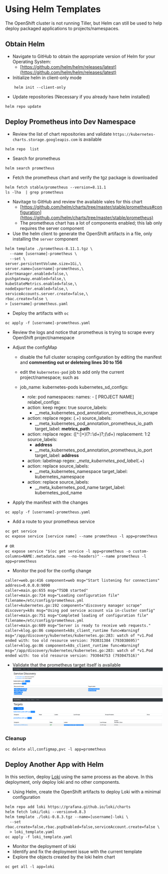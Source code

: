 # Using Helm Templates
The OpenShift cluster is not running Tiller, but Helm can still be used to help deploy packaged applications to projects/namespaces. 

## Obtain Helm
- Navigate to GitHub to obtain the appropriate version of Helm for your Operating System: 
    - [https://github.com/helm/helm/releases/latest](https://github.com/helm/helm/releases/latest)
- Initialize helm in client-only mode
```
    helm init --client-only
```
- Update repositories (Necessary if you already have helm installed)

```
helm repo update
```

## Deploy Prometheus into Dev Namespace


- Review the list of chart repositories and validate `https://kubernetes-charts.storage.googleapis.com` is available
    
```
helm repo  list
```
- Search for prometheus

```
helm search prometheus
```
- Fetch the prometheus chart and verify the tgz package is downloaded

```
helm fetch stable/prometheus --version=8.11.1
ls -lha  | grep prometheus
```

- Navitage to GitHub and review the available vales for this chart
    - [https://github.com/helm/charts/tree/master/stable/prometheus#configuration](https://github.com/helm/charts/tree/master/stable/prometheus)
    - The prometheus chart has a lot of components enabled; this lab only requires the server component
- Use the helm client to generate the OpenShift artifacts in a file, only installing the `server` component


```
helm template ./prometheus-8.11.1.tgz \
  --name [username]-prometheus \
  --set \
server.persistentVolume.size=1Gi,\
server.name=[username]-prometheus,\
alertmanager.enabled=false,\
pushgateway.enabled=false,\
kubeStateMetrics.enabled=false,\
nodeExporter.enabled=false,\
serviceAccounts.server.create=false,\
rbac.create=false \
> [username]-prometheus.yaml
```
- Deploy the artifacts with `oc`

```
oc apply -f [username]-prometheus.yaml
```
- Review the logs and notice that prometheus is trying to scrape every OpenShift project/namespace
- Adjust the configMap 
    - disable the full cluster scraping configuration by editing the manifest and **commenting out or deleteing lines 30 to 156**
    - edit the `kubernetes-pod` job to add only the current project/namespace; such as


    - job_name: kubernetes-pods
      kubernetes_sd_configs:
      - role: pod
        namespaces:
            names:
              - [ PROJECT NAME]
      relabel_configs:
      - action: keep
        regex: true
        source_labels:
        - __meta_kubernetes_pod_annotation_prometheus_io_scrape
      - action: replace
        regex: (.+)
        source_labels:
        - __meta_kubernetes_pod_annotation_prometheus_io_path
        target_label: __metrics_path__
      - action: replace
        regex: ([^:]+)(?::\d+)?;(\d+)
        replacement: $1:$2
        source_labels:
        - __address__
        - __meta_kubernetes_pod_annotation_prometheus_io_port
        target_label: __address__
      - action: labelmap
        regex: __meta_kubernetes_pod_label_(.+)
      - action: replace
        source_labels:
        - __meta_kubernetes_namespace
        target_label: kubernetes_namespace
      - action: replace
        source_labels:
        - __meta_kubernetes_pod_name
        target_label: kubernetes_pod_name


- Apply the manifest with the changes

```
oc apply -f [username]-prometheus.yaml
```

- Add a route to your prometheus service

```
oc get service
oc expose service [service name] --name prometheus -l app=prometheus

# OR
oc expose service "$(oc get service -l app=prometheus -o custom-columns=NAME:.metadata.name --no-headers)" --name prometheus -l app=prometheus
```
- Monitor the pod for the config change


```
caller=web.go:416 component=web msg="Start listening for connections" address=0.0.0.0:9090
caller=main.go:655 msg="TSDB started"
caller=main.go:724 msg="Loading configuration file" filename=/etc/config/prometheus.yml
caller=kubernetes.go:192 component="discovery manager scrape" discovery=k8s msg="Using pod service account via in-cluster config"
caller=main.go:751 msg="Completed loading of configuration file" filename=/etc/config/prometheus.yml
caller=main.go:609 msg="Server is ready to receive web requests."
caller=klog.go:86 component=k8s_client_runtime func=Warningf msg="/app/discovery/kubernetes/kubernetes.go:283: watch of *v1.Pod ended with: too old resource version: 793031384 (793038695)"
caller=klog.go:86 component=k8s_client_runtime func=Warningf msg="/app/discovery/kubernetes/kubernetes.go:283: watch of *v1.Pod ended with: too old resource version: 793044753 (793047516)"
```
- Validate that the prometheus target itself is available
![](../assets/openshift201/02_prometheus_service.png)
![](../assets/openshift201/02_prometheus_targets.png)

### Cleanup

```
oc delete all,configmap,pvc -l app=prometheus
```

## Deploy Another App with Helm
In this section, deploy [Loki](https://grafana.com/loki) using the same process as the above.
In this deployment, only deploy loki and no other components. 

- Using Helm, create the OpenShift artifacts to deploy Loki with a minimal configuration
```
helm repo add loki https://grafana.github.io/loki/charts
helm fetch loki/loki --version=0.8.3
helm template ./loki-0.8.3.tgz --name=[username]-loki \
  --set rbac.create=false,rbac.pspEnabled=false,serviceAccount.create=false \
  > loki_template.yaml
oc apply -f loki_template.yaml
```

- Monitor the deployment of loki
- Identify and fix the deployment issue with the current template
- Explore the objects created by the loki helm chart

```
oc get all -l app=loki
```
